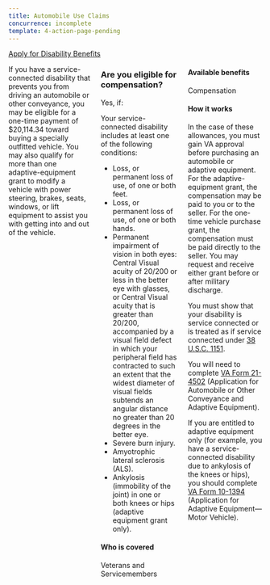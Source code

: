 ```yaml
---
title: Automobile Use Claims
concurrence: incomplete
template: 4-action-page-pending
---
```


<div class="main" role="main" markdown="0">
<div class="action-bar">
  <div class="row">
    <div class="small-12 columns">
      <a class="usa-button-primary" href="{{ site.url}}/disability-benefits/get/">Apply for Disability Benefits</a>
    </div>
  </div>
</div>

<div class="section one" markdown="0">
<div class="primary" markdown="0">
<div class="row" markdown="0">
<div class="small-12 columns" markdown="1">

If you have a service-connected disability that prevents you from driving an automobile or other conveyance, you may be eligible for a one-time payment of $20,114.34 toward buying a specially outfitted vehicle. You may also qualify for more than one adaptive-equipment grant to modify a vehicle with power steering, brakes, seats, windows, or lift equipment to assist you with getting into and out of the vehicle.

<div class="call-out" markdown="1">

### Are you eligible for compensation?

Yes, if:

Your service-connected disability includes at least one of the following conditions:

- Loss, or permanent loss of use, of one or both feet.
- Loss, or permanent loss of use, of one or both hands.
- Permanent impairment of vision in both eyes: Central Visual acuity of 20/200 or less in the better eye with glasses, or Central Visual acuity that is greater than 20/200, accompanied by a visual field defect in which your peripheral field has contracted to such an extent that the widest diameter of visual fields subtends an angular distance no greater than 20 degrees in the better eye.
- Severe burn injury.
- Amyotrophic lateral sclerosis (ALS).
- Ankylosis (immobility of the joint) in one or both knees or hips (adaptive equipment grant only).

#### Who is covered

Veterans and Servicemembers

</div>

<div markdown="1">

#### Available benefits

Compensation

#### How it works

In the case of these allowances, you must gain VA approval before purchasing an automobile or adaptive equipment. For the adaptive-equipment grant, the compensation may be paid to you or to the seller. For the one-time vehicle purchase grant, the compensation must be paid directly to the seller. You may request and receive either grant before or after military discharge.

You must show that your disability is service connected or is treated as if service connected under [38 U.S.C. 1151](/disability-benefits/conditions/special-claims/title-38-USC-1151/).

You will need to complete [VA Form 21-4502](http://www.vba.va.gov/pubs/forms/VBA-21-4502-ARE.pdf) (Application for Automobile or Other Conveyance and Adaptive Equipment).

If you are entitled to adaptive equipment only (for example, you have a service-connected disability due to ankylosis of the knees or hips), you should complete [VA Form 10-1394](http://www.va.gov/vaforms/medical/pdf/10-1394-fill.pdf) (Application for Adaptive Equipment—Motor Vehicle).

</div>

</div>
</div>
</div>


</div>
